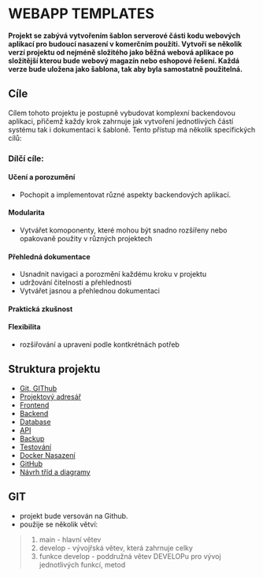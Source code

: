 # WEBAPP TEMPLATES

**Projekt se zabývá vytvořením šablon serverové části kodu webových aplikací pro budoucí nasazení v komerčním použíti. Vytvoří se několik verzí projektu od nejméně složitého jako běžná webová aplikace po složitější kterou bude webový magazín nebo eshopové řešení. Každá verze bude uložena jako šablona, tak aby byla samostatně použitelná.**

## Cíle

Cílem tohoto projektu je postupně vybudovat komplexní backendovou aplikaci, přičemž každy krok zahrnuje jak vytvoření jednotlivých částí systému tak i dokumentaci k šabloně. Tento přístup má několik specifických cílů:

### Dílčí cíle:

#### Učení a porozumění
- Pochopit a implementovat různé aspekty backendových aplikací.

#### Modularita
- Vytvářet komoponenty, které mohou být snadno rozšířeny nebo opakovaně použity v různých projektech

#### Přehledná dokumentace
- Usnadnit navigaci a porozmění každému kroku v projektu
- udržování čitelnosti a přehlednosti
- Vytvářet jasnou a přehlednou dokumentaci

#### Praktická zkušnost

#### Flexibilita
- rozšiřování a upraveni podle kontkrétnách potřeb

## Struktura projektu

- [Git, GIThub](#GIT)
- [Projektový adresář](Projektovy_adresar.md)
- [Frontend](#frontend)
- [Backend](#backend)
- [Database](#database)
- [API](#api)
- [Backup](#backup)
- [Testování](#testovani)
- [Docker Nasazení](#docker-nasazeni)
- [GitHub](#github)
- [Návrh tříd a diagramy](#navrh-trid-a-diagramy)

## GIT

- projekt bude versován na Github.
- použije se několik větví:

> 1. main - hlavní větev
> 2. develop - vývojřská větev, která zahrnuje celky
> 3. funkce develop - poddružná větev DEVELOPu pro vývoj jednotlivých funkcí, metod




